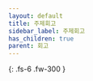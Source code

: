 ```yaml
---
layout: default
title: 주제회고
sidebar_label: 주제회고
has_children: true
parent: 회고
---
```


{: .fs-6 .fw-300 }
